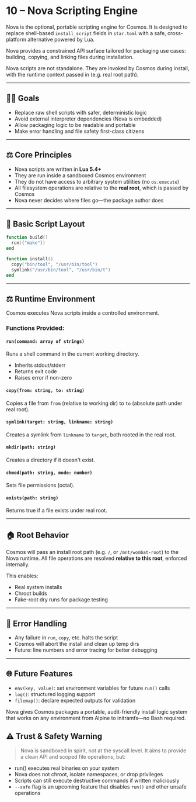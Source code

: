 # 10 – Nova Scripting Engine

Nova is the optional, portable scripting engine for Cosmos. It is designed to replace shell-based `install_script` fields in `star.toml` with a safe, cross-platform alternative powered by Lua.

Nova provides a constrained API surface tailored for packaging use cases: building, copying, and linking files during installation.

Nova scripts are not standalone. They are invoked by Cosmos during install, with the runtime context passed in (e.g. real root path).

---

## 🧑‍💻 Goals
- Replace raw shell scripts with safer, deterministic logic
- Avoid external interpreter dependencies (Nova is embedded)
- Allow packaging logic to be readable and portable
- Make error handling and file safety first-class citizens

---

## ⚖️ Core Principles
- Nova scripts are written in **Lua 5.4+**
- They are run inside a sandboxed Cosmos environment
- They do not have access to arbitrary system utilities (no `os.execute`)
- All filesystem operations are relative to the **real root**, which is passed by Cosmos
- Nova never decides where files go—the package author does

---

## 📄 Basic Script Layout
```lua
function build()
  run({"make"})
end

function install()
  copy("bin/tool", "/usr/bin/tool")
  symlink("/usr/bin/tool", "/usr/bin/t")
end
```

---

## ⚖️ Runtime Environment
Cosmos executes Nova scripts inside a controlled environment.

### Functions Provided:

#### `run(command: array of strings)`
Runs a shell command in the current working directory.

- Inherits stdout/stderr
- Returns exit code
- Raises error if non-zero

#### `copy(from: string, to: string)`
Copies a file from `from` (relative to working dir) to `to` (absolute path under real root).

#### `symlink(target: string, linkname: string)`
Creates a symlink from `linkname` to `target`, both rooted in the real root.

#### `mkdir(path: string)`
Creates a directory if it doesn't exist.

#### `chmod(path: string, mode: number)`
Sets file permissions (octal).

#### `exists(path: string)`
Returns true if a file exists under real root.

---

## 🏠 Root Behavior
Cosmos will pass an install root path (e.g. `/`, or `/mnt/wombat-root`) to the Nova runtime. All file operations are resolved **relative to this root**, enforced internally.

This enables:

- Real system installs
- Chroot builds
- Fake-root dry runs for package testing

---

## 🤖 Error Handling
- Any failure in `run`, `copy`, etc. halts the script
- Cosmos will abort the install and clean up temp dirs
- Future: line numbers and error tracing for better debugging

---

## 🌐 Future Features
- `env(key, value)`: set environment variables for future `run()` calls
- `log()`: structured logging support
- `filemap()`: declare expected outputs for validation

Nova gives Cosmos packages a portable, audit-friendly install logic system that works on any environment from Alpine to initramfs—no Bash required.

## ⚠️ Trust & Safety Warning
> Nova is sandboxed in spirit, not at the syscall level. It aims to provide a clean API and scoped file operations, but:

- run() executes real binaries on your system
- Nova does not chroot, isolate namespaces, or drop privileges
- Scripts can still execute destructive commands if written maliciously
- `--safe` flag is an upcoming feature that disables `run()` and other unsafe operations
